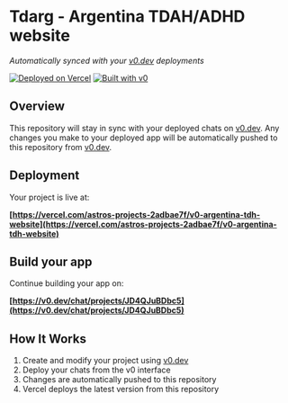 # Tdarg - Argentina TDAH/ADHD website

_Automatically synced with your [v0.dev](https://v0.dev) deployments_

[![Deployed on Vercel](https://img.shields.io/badge/Deployed%20on-Vercel-black?style=for-the-badge&logo=vercel)](https://vercel.com/astros-projects-2adbae7f/v0-argentina-tdh-website)
[![Built with v0](https://img.shields.io/badge/Built%20with-v0.dev-black?style=for-the-badge)](https://v0.dev/chat/projects/JD4QJuBDbc5)

## Overview

This repository will stay in sync with your deployed chats on [v0.dev](https://v0.dev).
Any changes you make to your deployed app will be automatically pushed to this repository from [v0.dev](https://v0.dev).

## Deployment

Your project is live at:

**[https://vercel.com/astros-projects-2adbae7f/v0-argentina-tdh-website](https://vercel.com/astros-projects-2adbae7f/v0-argentina-tdh-website)**

## Build your app

Continue building your app on:

**[https://v0.dev/chat/projects/JD4QJuBDbc5](https://v0.dev/chat/projects/JD4QJuBDbc5)**

## How It Works

1. Create and modify your project using [v0.dev](https://v0.dev)
2. Deploy your chats from the v0 interface
3. Changes are automatically pushed to this repository
4. Vercel deploys the latest version from this repository
